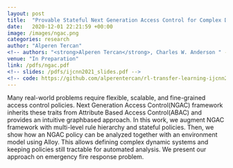 ```yaml
---
layout: post
title:  "Provable Stateful Next Generation Access Control for Complex Dynamic Systems"
date:   2020-12-01 22:21:59 +00:00
image: /images/ngac.png
categories: research
author: "Alperen Tercan"
<!-- authors: "<strong>Alperen Tercan</strong>, Charles W. Anderson " -->
venue: "In Preparation"
link: /pdfs/ngac.pdf
<!-- slides: /pdfs/ijcnn2021_slides.pdf -->
<!-- code: https://github.com/alperentercan/rl-transfer-learning-ijcnn2021 -->
---
```

Many real-world problems require flexible, scalable,
and fine-grained access control policies. Next Generation Access
Control(NGAC) framework inherits these traits from Attribute
Based Access Control(ABAC) and provides an intuitive graphbased
approach. In this work, we augment NGAC framework with
multi-level rule hierarchy and stateful policies. Then, we show how
an NGAC policy can be analyzed together with an environment
model using Alloy. This allows defining complex dynamic systems
and keeping policies still tractable for automated analysis. We
present our approach on emergency fire response problem.
